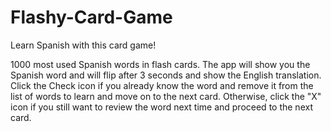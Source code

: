 # Flashy-Card-Game
Learn Spanish with this card game!

1000 most used Spanish words in flash cards. The app will show you the Spanish word and will flip after 3 seconds and show the English translation. 
Click the Check icon if you already know the word and remove it from the list of words to learn and move on to the next card. Otherwise, click the "X" icon if you still want to review the word next time and proceed to the next card.
